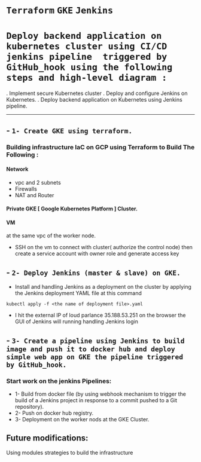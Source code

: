# `Terraform` `GKE` `Jenkins`
# `Deploy backend application on kubernetes cluster using CI/CD jenkins pipeline  triggered by GitHub_hook using the following steps and high-level diagram :`
. Implement secure Kubernetes cluster
. Deploy and configure Jenkins on Kubernetes.
. Deploy backend application on Kubernetes using Jenkins pipeline.
____________________________________________________________________________________________________________
## - `1- Create GKE using terraform.`
### Building infrastructure IaC on GCP using Terraform to Build The Following : 
#### Network 
- vpc and 2 subnets  
- Firewalls 
- NAT  and Router
#### Private GKE [ Google Kubernetes Platform ] Cluster. 
#### VM
at the same vpc of the worker node.
 - SSH on the vm to connect with cluster( authorize the control node)
then create a service account with owner role and generate access key

## - `2- Deploy Jenkins (master & slave) on GKE.`
* Install and handling Jenkins as a deployment on the cluster by applying the Jenkins deployment YAML file
at this command
```
kubectl apply -f <the name of deployment file>.yaml
```
* I hit the external IP of loud parlance 35.188.53.251 on the browser the GUI of Jenkins will running
handling Jenkins login

## - `3- Create a pipeline using Jenkins to build image and push it to docker hub and deploy simple web app on GKE the pipeline triggered by GitHub_hook.`
### Start work on the jenkins Pipelines:
* 1- Build from docker file (by using webhook mechanism to trigger the build of a Jenkins project in response to a commit pushed to a Git repository).
* 2- Push on docker hub registry.
* 3- Deployment on the worker nods at the GKE Cluster.

## Future modifications:
 Using modules strategies to build the infrastructure 



